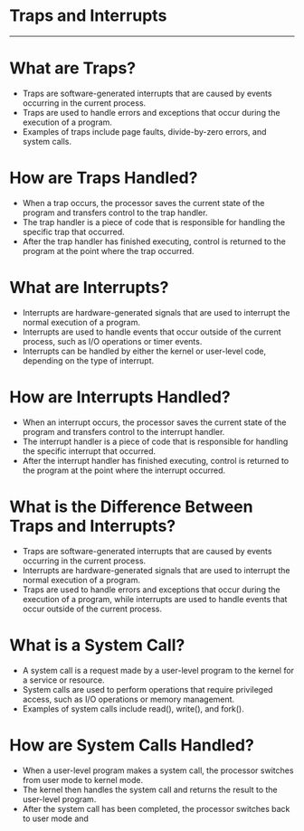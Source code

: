 # Traps and Interrupts

---

# What are Traps?
- Traps are software-generated interrupts that are caused by events occurring in the current process.
- Traps are used to handle errors and exceptions that occur during the execution of a program.
- Examples of traps include page faults, divide-by-zero errors, and system calls.

# How are Traps Handled?
- When a trap occurs, the processor saves the current state of the program and transfers control to the trap handler.
- The trap handler is a piece of code that is responsible for handling the specific trap that occurred.
- After the trap handler has finished executing, control is returned to the program at the point where the trap occurred.

# What are Interrupts?
- Interrupts are hardware-generated signals that are used to interrupt the normal execution of a program.
- Interrupts are used to handle events that occur outside of the current process, such as I/O operations or timer events.
- Interrupts can be handled by either the kernel or user-level code, depending on the type of interrupt.

# How are Interrupts Handled?
- When an interrupt occurs, the processor saves the current state of the program and transfers control to the interrupt handler.
- The interrupt handler is a piece of code that is responsible for handling the specific interrupt that occurred.
- After the interrupt handler has finished executing, control is returned to the program at the point where the interrupt occurred.

# What is the Difference Between Traps and Interrupts?
- Traps are software-generated interrupts that are caused by events occurring in the current process.
- Interrupts are hardware-generated signals that are used to interrupt the normal execution of a program.
- Traps are used to handle errors and exceptions that occur during the execution of a program, while interrupts are used to handle events that occur outside of the current process.

# What is a System Call?
- A system call is a request made by a user-level program to the kernel for a service or resource.
- System calls are used to perform operations that require privileged access, such as I/O operations or memory management.
- Examples of system calls include read(), write(), and fork().

# How are System Calls Handled?
- When a user-level program makes a system call, the processor switches from user mode to kernel mode.
- The kernel then handles the system call and returns the result to the user-level program.
- After the system call has been completed, the processor switches back to user mode and